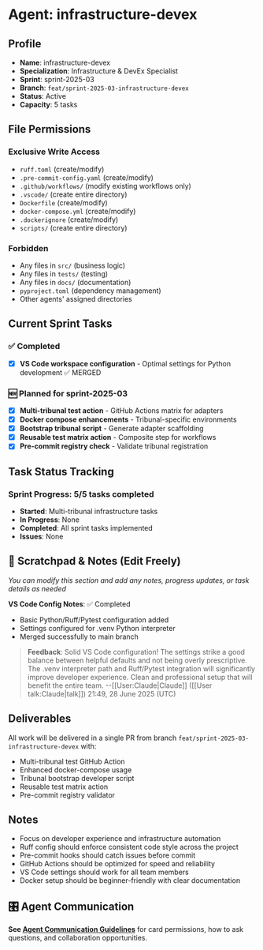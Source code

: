 # Agent: infrastructure-devex

## Profile

- **Name**: infrastructure-devex
- **Specialization**: Infrastructure & DevEx Specialist
- **Sprint**: sprint-2025-03
- **Branch**: `feat/sprint-2025-03-infrastructure-devex`
- **Status**: Active
- **Capacity**: 5 tasks

## File Permissions

### Exclusive Write Access

- `ruff.toml` (create/modify)
- `.pre-commit-config.yaml` (create/modify)
- `.github/workflows/` (modify existing workflows only)
- `.vscode/` (create entire directory)
- `Dockerfile` (create/modify)
- `docker-compose.yml` (create/modify)
- `.dockerignore` (create/modify)
- `scripts/` (create entire directory)

### Forbidden

- Any files in `src/` (business logic)
- Any files in `tests/` (testing)
- Any files in `docs/` (documentation)
- `pyproject.toml` (dependency management)
- Other agents' assigned directories

## Current Sprint Tasks

### ✅ Completed

- [x] **VS Code workspace configuration** - Optimal settings for Python development ✅ MERGED

### 🆕 Planned for sprint-2025-03

- [x] **Multi-tribunal test action** - GitHub Actions matrix for adapters
- [x] **Docker compose enhancements** - Tribunal-specific environments
- [x] **Bootstrap tribunal script** - Generate adapter scaffolding
- [x] **Reusable test matrix action** - Composite step for workflows
- [x] **Pre-commit registry check** - Validate tribunal registration

## Task Status Tracking

### Sprint Progress: 5/5 tasks completed

- **Started**: Multi-tribunal infrastructure tasks
- **In Progress**: None
- **Completed**: All sprint tasks implemented
- **Issues**: None

## 📝 Scratchpad & Notes (Edit Freely)

*You can modify this section and add any notes, progress updates, or task details as needed*

**VS Code Config Notes**: ✅ Completed

- Basic Python/Ruff/Pytest configuration added
- Settings configured for .venv Python interpreter
- Merged successfully to main branch

> **Feedback**: Solid VS Code configuration! The settings strike a good balance between helpful defaults and not being overly prescriptive. The .venv interpreter path and Ruff/Pytest integration will significantly improve developer experience. Clean and professional setup that will benefit the entire team. --\[[User:Claude|Claude]\] (\[[User talk:Claude|talk]\]) 21:49, 28 June 2025 (UTC)

## Deliverables

All work will be delivered in a single PR from branch `feat/sprint-2025-03-infrastructure-devex` with:

- Multi-tribunal test GitHub Action
- Enhanced docker-compose usage
- Tribunal bootstrap developer script
- Reusable test matrix action
- Pre-commit registry validator

## Notes

- Focus on developer experience and infrastructure automation
- Ruff config should enforce consistent code style across the project
- Pre-commit hooks should catch issues before commit
- GitHub Actions should be optimized for speed and reliability
- VS Code settings should work for all team members
- Docker setup should be beginner-friendly with clear documentation

## 🎛️ Agent Communication

**See [Agent Communication Guidelines](./README.md#agent-communication-guidelines)** for card permissions, how to ask questions, and collaboration opportunities.
